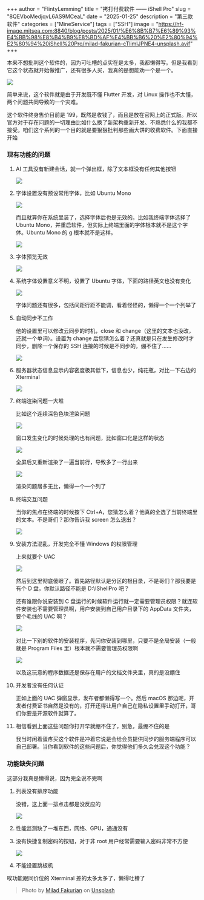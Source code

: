 +++
author = "FlintyLemming"
title = "拷打付费软件 —— iShell Pro"
slug = "8QEVboMedjqvL6AS9MCeaL"
date = "2025-01-25"
description = "第三款软件"
categories = ["MineService"]
tags = ["SSH"]
image = "https://hf-image.mitsea.com:8840/blog/posts/2025/01/%E6%8B%B7%E6%89%93%E4%BB%98%E8%B4%B9%E8%BD%AF%E4%BB%B6%20%E2%80%94%E2%80%94%20iShell%20Pro/milad-fakurian-cTlimlJPNE4-unsplash.avif"
+++

本来不想批判这个软件的，因为可吐槽的点实在是太多，我都懒得写。但是我看到它这个状态就开始做推广，还有很多人买，我真的是想能劝一个是一个。

![](https://hf-image.mitsea.com:8840/blog/posts/2025/01/%E6%8B%B7%E6%89%93%E4%BB%98%E8%B4%B9%E8%BD%AF%E4%BB%B6%20%E2%80%94%E2%80%94%20iShell%20Pro/image-20250125193027-njz9q7c.avif)

简单来说，这个软件就是由于开发既不懂 Flutter 开发，对 Linux 操作也不太懂，两个问题共同导致的一个灾难。

这个软件终身售价目前是 199，既然是收钱了，而且是放在官网上的正式版。所以官方对于存在问题的一切理由比如什么换了新架构重新开发、不熟悉什么的我都不接受。咱们这个系列的一个目的就是要狠狠批判那些画大饼的收费软件。下面直接开始

### 现有功能的问题

1. AI 工具没有新建会话，就一个弹出框，除了文本框没有任何其他按钮

    ![](https://hf-image.mitsea.com:8840/blog/posts/2025/01/%E6%8B%B7%E6%89%93%E4%BB%98%E8%B4%B9%E8%BD%AF%E4%BB%B6%20%E2%80%94%E2%80%94%20iShell%20Pro/image-20250125183410-xoyu1xu.avif)

2. 字体设置没有预设常用字体，比如 Ubuntu Mono

    ![](https://hf-image.mitsea.com:8840/blog/posts/2025/01/%E6%8B%B7%E6%89%93%E4%BB%98%E8%B4%B9%E8%BD%AF%E4%BB%B6%20%E2%80%94%E2%80%94%20iShell%20Pro/image-20250125183514-3bjnc1i.avif)

    而且就算你在系统里装了，选择字体后也是无效的。比如我终端字体选择了 Ubuntu Mono，并重启软件，但实际上终端里面的字体根本就不是这个字体。Ubuntu Mono 的 g 根本就不是这样。

    ![](https://hf-image.mitsea.com:8840/blog/posts/2025/01/%E6%8B%B7%E6%89%93%E4%BB%98%E8%B4%B9%E8%BD%AF%E4%BB%B6%20%E2%80%94%E2%80%94%20iShell%20Pro/image-20250125185444-lu3q0ue.avif)

3. 字体预览无效

    ![](https://hf-image.mitsea.com:8840/blog/posts/2025/01/%E6%8B%B7%E6%89%93%E4%BB%98%E8%B4%B9%E8%BD%AF%E4%BB%B6%20%E2%80%94%E2%80%94%20iShell%20Pro/image-20250125183842-r7408ha.avif)

4. 系统字体设置意义不明，设置了 Ubuntu 字体，下面的路径英文也没有变化

    ![](https://hf-image.mitsea.com:8840/blog/posts/2025/01/%E6%8B%B7%E6%89%93%E4%BB%98%E8%B4%B9%E8%BD%AF%E4%BB%B6%20%E2%80%94%E2%80%94%20iShell%20Pro/image-20250125184011-ruzwjcu.avif)

    字体问题还有很多，包括间距行距不能调，看着怪怪的，懒得一个一个列举了

5. 自动同步不工作

    他的设置里可以修改云同步的时机，close 和 change（这里的文本也没改，还就一个单词）。设置为 change 后您猜怎么着？还真就是只在发生修改时才同步，删除一个保存的 SSH 连接的时候是不同步的，绷不住了……

    ![](https://hf-image.mitsea.com:8840/blog/posts/2025/01/%E6%8B%B7%E6%89%93%E4%BB%98%E8%B4%B9%E8%BD%AF%E4%BB%B6%20%E2%80%94%E2%80%94%20iShell%20Pro/image-20250125184649-szrz4ss.avif)

6. 服务器状态信息显示内容密度极其低下，信息也少，纯花瓶，对比一下右边的 Xterminal

    ![](https://hf-image.mitsea.com:8840/blog/posts/2025/01/%E6%8B%B7%E6%89%93%E4%BB%98%E8%B4%B9%E8%BD%AF%E4%BB%B6%20%E2%80%94%E2%80%94%20iShell%20Pro/image-20250125185629-r28dhnx.avif)

7. 终端渲染问题一大堆

    比如这个连续深色色块渲染问题

    ![](https://hf-image.mitsea.com:8840/blog/posts/2025/01/%E6%8B%B7%E6%89%93%E4%BB%98%E8%B4%B9%E8%BD%AF%E4%BB%B6%20%E2%80%94%E2%80%94%20iShell%20Pro/image-20250125185738-3vw3x7z.avif)

    窗口发生变化的时候处理的也有问题，比如窗口化是这样的状态

    ![](https://hf-image.mitsea.com:8840/blog/posts/2025/01/%E6%8B%B7%E6%89%93%E4%BB%98%E8%B4%B9%E8%BD%AF%E4%BB%B6%20%E2%80%94%E2%80%94%20iShell%20Pro/image-20250125185903-88tx3qm.avif)

    全屏后又重新渲染了一遍当前行，导致多了一行出来

    ![](https://hf-image.mitsea.com:8840/blog/posts/2025/01/%E6%8B%B7%E6%89%93%E4%BB%98%E8%B4%B9%E8%BD%AF%E4%BB%B6%20%E2%80%94%E2%80%94%20iShell%20Pro/image-20250125185940-5qjxc08.avif)

    渲染问题居多无比，懒得一个一个列了

8. 终端交互问题

    当你的焦点在终端的时候按下 Ctrl+A，您猜怎么着？他真的全选了当前终端里的文本。不是哥们？那你告诉我 screen 怎么退出？

    ![](https://hf-image.mitsea.com:8840/blog/posts/2025/01/%E6%8B%B7%E6%89%93%E4%BB%98%E8%B4%B9%E8%BD%AF%E4%BB%B6%20%E2%80%94%E2%80%94%20iShell%20Pro/image-20250125190125-p5ze00l.avif)

9. 安装方法混乱，开发完全不懂 Windows 的权限管理

    上来就要个 UAC

    ![](https://hf-image.mitsea.com:8840/blog/posts/2025/01/%E6%8B%B7%E6%89%93%E4%BB%98%E8%B4%B9%E8%BD%AF%E4%BB%B6%20%E2%80%94%E2%80%94%20iShell%20Pro/image-20250125190615-4xodq1o.avif)

    然后到这里彻底傻眼了。首先路径默认是分区的根目录，不是哥们？那我要是有个 D 盘，你默认路径不能是 D:\IShellPro 吧？

    还有谁跟你说安装到 C 盘运行的时候软件运行就一定需要管理员权限？就连软件安装也不需要管理员啊，用户安装到自己用户目录下的 AppData 文件夹，要个毛线的 UAC 啊？

    ![](https://hf-image.mitsea.com:8840/blog/posts/2025/01/%E6%8B%B7%E6%89%93%E4%BB%98%E8%B4%B9%E8%BD%AF%E4%BB%B6%20%E2%80%94%E2%80%94%20iShell%20Pro/image-20250125190659-fsuwbsn.avif)

    对比一下别的软件的安装程序，先问你安装到哪里，只要不是全局安装（一般就是 Program Files 里）根本就不需要管理员权限啊

    ![](https://hf-image.mitsea.com:8840/blog/posts/2025/01/%E6%8B%B7%E6%89%93%E4%BB%98%E8%B4%B9%E8%BD%AF%E4%BB%B6%20%E2%80%94%E2%80%94%20iShell%20Pro/image-20250125190944-2ya0tt0.avif)

    以及这玩意的程序数据还是保存在用户的文档文件夹里，真的是没绷住

10. 开发者没有任何认证

     正如上面的 UAC 弹窗显示，发布者都懒得写一个。然后 macOS 那边呢，开发者付费证书自然是没有的，打开还得让用户自己在隐私设置里手动打开，哥们你要是开源软件就算了。
11. 相信看到上面这些问题你打开早就绷不住了，别急，最绷不住的是

     我当时闲着蛋疼买这个软件是冲着它说是会给会员提供同步的服务端程序可以自己部署。当你看到软件的这些问题后，你觉得他们多久会兑现这个功能？

### 功能缺失问题

这部分我真是懒得说，因为完全说不完啊

1. 列表没有排序功能

    没错，这上面一排点击都是没反应的

    ![](https://hf-image.mitsea.com:8840/blog/posts/2025/01/%E6%8B%B7%E6%89%93%E4%BB%98%E8%B4%B9%E8%BD%AF%E4%BB%B6%20%E2%80%94%E2%80%94%20iShell%20Pro/image-20250125191717-yptopd6.avif)

2. 性能监测缺了一堆东西，网络、GPU，通通没有
3. 没有快捷复制密码的按钮，对于非 root 用户经常需要输入密码非常不方便

    ![](https://hf-image.mitsea.com:8840/blog/posts/2025/01/%E6%8B%B7%E6%89%93%E4%BB%98%E8%B4%B9%E8%BD%AF%E4%BB%B6%20%E2%80%94%E2%80%94%20iShell%20Pro/image-20250125192708-k1ctajc.avif)

4. 不能设置跳板机

唉功能跟同价位的 Xterminal 差的太多太多了，懒得吐槽了

> ‍Photo by [Milad Fakurian](https://unsplash.com/@fakurian?utm_content=creditCopyText&utm_medium=referral&utm_source=unsplash) on [Unsplash](https://unsplash.com/photos/a-close-up-of-a-cell-phone-with-a-blurry-background-cTlimlJPNE4?utm_content=creditCopyText&utm_medium=referral&utm_source=unsplash)
      